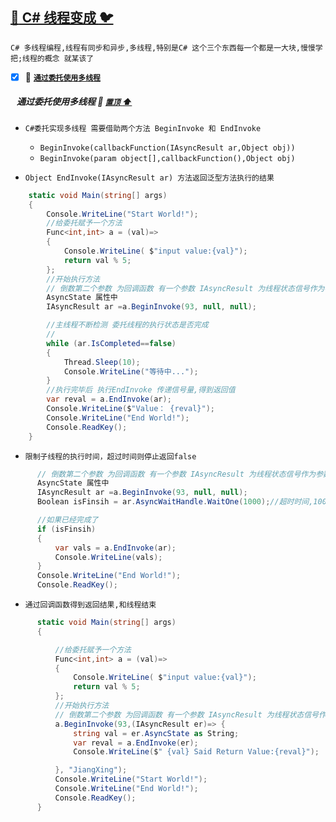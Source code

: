 <a id="top" href="#top">:maple_leaf: C# 线程变成 :bird:</a> 
-----
`C# 多线程编程,线程有同步和异步,多线程,特别是C# 这个三个东西每一个都是一大块,慢慢学把;线程的概念 就某该了`

- [x] :mountain_bicyclist:	<a href="#DelegateThreading">**`通过委托使用多线程`**</a>

##### &nbsp;&nbsp; 通过委托使用多线程 <a id="DelegateThreading"></a>  :closed_umbrella: <a href="#top"> `置顶` :arrow_up:</a>

* `C#委托实现多线程 需要借助两个方法 BeginInvoke 和 EndInvoke`

   * `BeginInvoke(callbackFunction(IAsyncResult ar,Object obj))`
   * `BeginInvoke(param object[],callbackFunction(),Object obj)`
* `Object EndInvoke(IAsyncResult ar) 方法返回泛型方法执行的结果`

```C#
    static void Main(string[] args)
    {
        Console.WriteLine("Start World!");
        //给委托赋予一个方法
        Func<int,int> a = (val)=>
        {
            Console.WriteLine( $"input value:{val}");
            return val % 5;
        };
        //开始执行方法
        // 倒数第二个参数 为回调函数 有一个参数 IAsyncResult 为线程状态信号作为参数填充到 IAsyncResult的
        AsyncState 属性中
        IAsyncResult ar =a.BeginInvoke(93, null, null); 

        //主线程不断检测 委托线程的执行状态是否完成
        //
        while (ar.IsCompleted==false)
        {
            Thread.Sleep(10);
            Console.WriteLine("等待中...");
        }
        //执行完毕后 执行EndInvoke 传递信号量,得到返回值
        var reval = a.EndInvoke(ar);
        Console.WriteLine($"Value： {reval}");
        Console.WriteLine("End World!");
        Console.ReadKey();
    }
```
* `限制子线程的执行时间，超过时间则停止返回false`

```C#
      // 倒数第二个参数 为回调函数 有一个参数 IAsyncResult 为线程状态信号作为参数填充到 IAsyncResult的
      AsyncState 属性中
      IAsyncResult ar =a.BeginInvoke(93, null, null);
      Boolean isFinsih = ar.AsyncWaitHandle.WaitOne(1000);//超时时间,1000毫秒线程结束返回true否则返回false

      //如果已经完成了
      if (isFinsih)
      {   
          var vals = a.EndInvoke(ar);
          Console.WriteLine(vals);
      }
      Console.WriteLine("End World!");
      Console.ReadKey();
```

* `通过回调函数得到返回结果,和线程结束`

```C#
      static void Main(string[] args)
      {

          //给委托赋予一个方法
          Func<int,int> a = (val)=>
          {
              Console.WriteLine( $"input value:{val}");
              return val % 5;
          };
          //开始执行方法
          // 倒数第二个参数 为回调函数 有一个参数 IAsyncResult 为线程状态信号作为参数填充到 IAsyncResult的AsyncState 属性中
          a.BeginInvoke(93,(IAsyncResult er)=> {
              string val = er.AsyncState as String;
              var reval = a.EndInvoke(er);
              Console.WriteLine($" {val} Said Return Value:{reval}");

          }, "JiangXing");
          Console.WriteLine("Start World!");
          Console.WriteLine("End World!");
          Console.ReadKey();
      }
```
